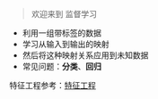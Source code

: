 

>欢迎来到 监督学习

- 利用一组带标签的数据
- 学习从输入到输出的映射
- 然后将这种映射关系应用到未知数据
- 常见问题：**分类**、**回归**

特征工程参考：[特征工程](Python/数据处理/特征工程)